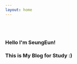 ```yaml
---
layout: home
---
```


<br><br>
### Hello I'm SeungEun! 
### This is My Blog for Study :)

<br> 

<!-- ## Theme : Jekyll -->
<!-- [![Jekyll Themes](https://img.shields.io/badge/featured%20on-JekyllThemes-red.svg)](https://sighingnow.github.io/jekyll-gitbook/) -->


